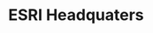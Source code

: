 ---
dateStart: 2007-07-30
dateEnd: 2007-08-15
title: "ESRI Headquaters"
venue: "ESRI Headquaters"
organizer: "Wendy McKinney, Jenni McCormick"
credit:
city: Redlands
state: CA
country: USA
pdfLink:
venueImages:
---